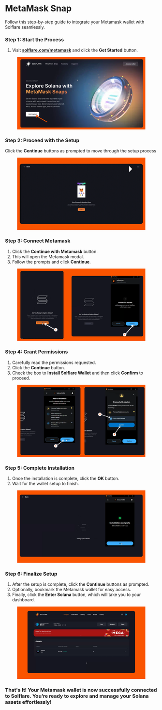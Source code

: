 # MetaMask Snap

Follow this step-by-step guide to integrate your Metamask wallet with Solflare seamlessly.

### **Step 1: Start the Process**

1. Visit [**solflare.com/metamask**](https://solflare.com/metamask) and click the **Get Started** button.

<figure><img src="../../.gitbook/assets/mm solflare 1.png" alt=""><figcaption></figcaption></figure>

### **Step 2: Proceed with the Setup**

Click the **Continue** buttons as prompted to move through the setup process

<figure><img src="../../.gitbook/assets/mm solflare 2.gif" alt=""><figcaption></figcaption></figure>

### &#x20;**Step 3: Connect Metamask**

1. Click the **Continue with Metamask** button.
2. This will open the Metamask modal.
3. Follow the prompts and click **Continue**.

<figure><img src="../../.gitbook/assets/mm solfalre 3.png" alt=""><figcaption></figcaption></figure>

### **Step 4: Grant Permissions**

1. Carefully read the permissions requested.
2. Click the **Continue** button.
3. Check the box to **Install Solflare Wallet** and then click **Confirm** to proceed.

<figure><img src="../../.gitbook/assets/mm solfare 4 (1).png" alt=""><figcaption></figcaption></figure>

### **Step 5: Complete Installation**

1. Once the installation is complete, click the **OK** button.
2. Wait for the wallet setup to finish.

<figure><img src="../../.gitbook/assets/mm solfare 5.png" alt=""><figcaption></figcaption></figure>

### **Step 6: Finalize Setup**

1. After the setup is complete, click the **Continue** buttons as prompted.
2. Optionally, bookmark the Metamask wallet for easy access.
3. Finally, click the **Enter Solana** button, which will take you to your dashboard.

<figure><img src="../../.gitbook/assets/mm solflare 6.png" alt=""><figcaption></figcaption></figure>

### **That's It!** Your Metamask wallet is now successfully connected to Solflare. You’re ready to explore and manage your Solana assets effortlessly!
